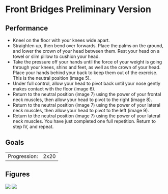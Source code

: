 # Front Bridges Preliminary Version

## Performance

- Kneel on the floor with your knees wide apart.
- Straighten up, then bend over forwards. Place the palms on the ground, and lower the crown of your head between them. Rest your head on a towel or slim pillow to cushion your head.
- Take the pressure off your hands until the force of your weight is going through your knees, shins and feet, as well as the crown of your head. Place your hands behind your back to keep them out of the exercise. This is the neutral position (image 5).
- Under full control, allow your head to pivot back until your nose gently makes contact with the floor (image 6).
- Return to the neutral position (image 7) using the power of your frontal neck muscles, then allow your head to pivot to the right (image 8).
- Return to the neutral position (image 7) using the power of your lateral neck muscles, then allow your head to pivot to the left (image 9).
- Return to the neutral position (image 7) using the power of your lateral neck muscles. You have just completed one full repetition. Return to step IV, and repeat.

## Goals

| | |
|---|---|
|Progression: | 2x20 |

## Figures

![](../images/00_stretching/01_neck/3.png)
![](../images/00_stretching/01_neck/4.png)
